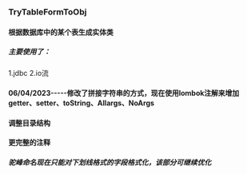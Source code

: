 ### TryTableFormToObj
#### 根据数据库中的某个表生成实体类
##### 主要使用了：
1.jdbc
2.io流
#### 06/04/2023-----修改了拼接字符串的方式，现在使用lombok注解来增加getter、setter、toString、Allargs、NoArgs
#### 调整目录结构
#### 更完整的注释
##### 驼峰命名现在只能对下划线格式的字段格式化，该部分可继续优化
